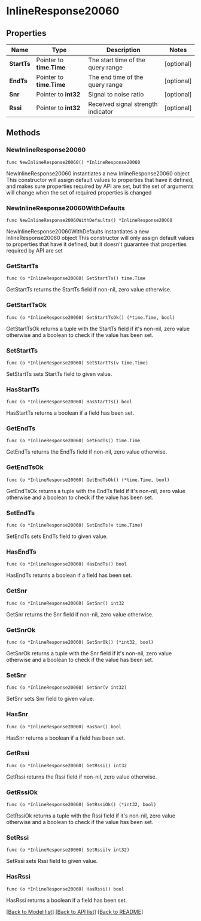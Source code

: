 # InlineResponse20060

## Properties

Name | Type | Description | Notes
------------ | ------------- | ------------- | -------------
**StartTs** | Pointer to **time.Time** | The start time of the query range | [optional] 
**EndTs** | Pointer to **time.Time** | The end time of the query range | [optional] 
**Snr** | Pointer to **int32** | Signal to noise ratio | [optional] 
**Rssi** | Pointer to **int32** | Received signal strength indicator | [optional] 

## Methods

### NewInlineResponse20060

`func NewInlineResponse20060() *InlineResponse20060`

NewInlineResponse20060 instantiates a new InlineResponse20060 object
This constructor will assign default values to properties that have it defined,
and makes sure properties required by API are set, but the set of arguments
will change when the set of required properties is changed

### NewInlineResponse20060WithDefaults

`func NewInlineResponse20060WithDefaults() *InlineResponse20060`

NewInlineResponse20060WithDefaults instantiates a new InlineResponse20060 object
This constructor will only assign default values to properties that have it defined,
but it doesn't guarantee that properties required by API are set

### GetStartTs

`func (o *InlineResponse20060) GetStartTs() time.Time`

GetStartTs returns the StartTs field if non-nil, zero value otherwise.

### GetStartTsOk

`func (o *InlineResponse20060) GetStartTsOk() (*time.Time, bool)`

GetStartTsOk returns a tuple with the StartTs field if it's non-nil, zero value otherwise
and a boolean to check if the value has been set.

### SetStartTs

`func (o *InlineResponse20060) SetStartTs(v time.Time)`

SetStartTs sets StartTs field to given value.

### HasStartTs

`func (o *InlineResponse20060) HasStartTs() bool`

HasStartTs returns a boolean if a field has been set.

### GetEndTs

`func (o *InlineResponse20060) GetEndTs() time.Time`

GetEndTs returns the EndTs field if non-nil, zero value otherwise.

### GetEndTsOk

`func (o *InlineResponse20060) GetEndTsOk() (*time.Time, bool)`

GetEndTsOk returns a tuple with the EndTs field if it's non-nil, zero value otherwise
and a boolean to check if the value has been set.

### SetEndTs

`func (o *InlineResponse20060) SetEndTs(v time.Time)`

SetEndTs sets EndTs field to given value.

### HasEndTs

`func (o *InlineResponse20060) HasEndTs() bool`

HasEndTs returns a boolean if a field has been set.

### GetSnr

`func (o *InlineResponse20060) GetSnr() int32`

GetSnr returns the Snr field if non-nil, zero value otherwise.

### GetSnrOk

`func (o *InlineResponse20060) GetSnrOk() (*int32, bool)`

GetSnrOk returns a tuple with the Snr field if it's non-nil, zero value otherwise
and a boolean to check if the value has been set.

### SetSnr

`func (o *InlineResponse20060) SetSnr(v int32)`

SetSnr sets Snr field to given value.

### HasSnr

`func (o *InlineResponse20060) HasSnr() bool`

HasSnr returns a boolean if a field has been set.

### GetRssi

`func (o *InlineResponse20060) GetRssi() int32`

GetRssi returns the Rssi field if non-nil, zero value otherwise.

### GetRssiOk

`func (o *InlineResponse20060) GetRssiOk() (*int32, bool)`

GetRssiOk returns a tuple with the Rssi field if it's non-nil, zero value otherwise
and a boolean to check if the value has been set.

### SetRssi

`func (o *InlineResponse20060) SetRssi(v int32)`

SetRssi sets Rssi field to given value.

### HasRssi

`func (o *InlineResponse20060) HasRssi() bool`

HasRssi returns a boolean if a field has been set.


[[Back to Model list]](../README.md#documentation-for-models) [[Back to API list]](../README.md#documentation-for-api-endpoints) [[Back to README]](../README.md)


